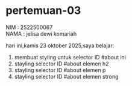 # pertemuan-03

NIM : 2522500067<br>
NAMA : jelisa dewi komariah<br>

hari ini,kamis 23 oktober 2025,saya belajar:
<ol>
  <li>membuat styling untuk selector ID #about ini</li>
  <li>stayling selector ID #about elemen h2</li>
  <li>stayling selector ID #about elemen p</li>
  <li>stayling selector ID #about elemen strong</li>